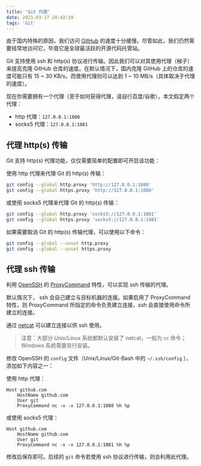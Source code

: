 ```yaml
---
title: 'Git 代理'
date: 2021-03-17 20:42:39
tags: 'Git'
---
```


由于国内特殊的原因，我们访问 [GitHub](https://github.com/) 的速度十分缓慢。尽管如此，我们仍然需要经常地访问它，毕竟它是全球最活跃的开源代码托管站。

Git 支持使用 ssh 和 http(s) 协议进行传输。因此我们可以对其使用代理（梯子）来提高克隆 GitHub 仓库的速度。在默认情况下，国内克隆 GitHub 上的仓库的速度可能只有 15 ~ 30 KB/s，而使用代理则可以达到 1 ~ 10 MB/s（具体取决于代理的速度）。

现在你需要拥有一个代理（至于如何获得代理，请自行百度/谷歌），本文假定两个代理：

* http 代理：`127.0.0.1:1080`
* socks5 代理：`127.0.0.1:1081`

## 代理 http(s) 传输

Git 支持 http(s) 代理功能，仅仅需要简单的配置即可开启该功能：

使用 http 代理来代理 Git 的 http(s) 传输：

```bash
git config --global http.proxy 'http://127.0.0.1:1080'
git config --global https.proxy 'http://127.0.0.1:1080'
```

或使用 socks5 代理来代理 Git 的 http(s) 传输：

```bash
git config --global http.proxy 'socks5://127.0.0.1:1081'
git config --global https.proxy 'socks5://127.0.0.1:1081'
```

如果需要取消 Git 的 http(s) 传输代理，可以使用以下命令：

```bash
git config --global --unset http.proxy
git config --global --unset https.proxy
```

## 代理 ssh 传输

利用 [OpenSSH](https://www.openssh.com/) 的 [ProxyCommand](https://man.openbsd.org/ssh_config#ProxyCommand) 特性，可以实现 ssh 传输的代理。

默认情况下， ssh 会自己建立与目标机器的连接。如果启用了 ProxyCommand 特性，则 ProxyCommand 所指定的命令负责建立连接，ssh 会直接使用命令所建立的连接。

通过 [netcat](https://en.wikipedia.org/wiki/Netcat) 可以建立连接以供 ssh 使用。

> 注意：大部分 Unix/Linux 系统都默认安装了 netcat，一般为 `nc` 命令；Windows 系统需要另行安装。

修改 OpenSSH 的 `config` 文件（Unix/Linux/Git-Bash 中的 `~/.ssh/config` ），添加如下内容之一：

使用 http 代理：

```
Host github.com
    HostName github.com
    User git
    ProxyCommand nc -v -x 127.0.0.1:1080 %h %p
```

或使用 socks5 代理：

```
Host github.com
    HostName github.com
    User git
    ProxyCommand nc -v -x 127.0.0.1:1081 %h %p
```

修改后保存即可。后续的 `git` 命令若使用 ssh 协议进行传输，则会利用此代理。
